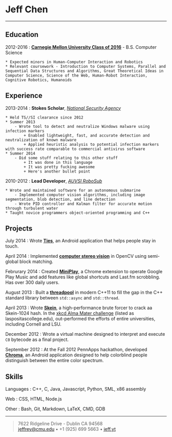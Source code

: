 Jeff Chen
=========================

----

Education
--------------------

2012-2016
:   **[Carnegie Mellon University Class of 2016](http://cmu.edu)** - B.S. Computer Science

    * Expected minors in Human-Computer Interaction and Robotics
    * Relevant coursework - Introduction to Computer Systems, Parallel and Sequential Data Structures and Algorithms, Great Theoretical Ideas in Computer Science, Science of the Web, Human-Robot Interaction, Cognitive Robotics, Humanoids

Experience
--------------------

2013-2014
:   **Stokes Scholar**, *[National Security Agency](https://nsa.gov/)*

    * Held TS//SI clearance since 2012
    * Summer 2013
        - Wrote tool to detect and neutralize Windows malware using infection markers
            + Enabled lightweight, fast, and accurate detection and neutralization of known malware
            + Applied heuristic analysis to potential infection markers with success rate comparable to commercial antivirus software
    * Summer 2014
        - Did some stuff relating to this other stuff
            + It was done in this language
            + It was pretty fucking awesome
            + Here's another bullet point

2010-2012
:   **Lead Developer**, *[AUVSI RoboSub](http://avbotz.com/)*

    * Wrote and maintained software for an autonomous submarine
        - Implemented computer vision algorithms, including image segmentation, blob detection, and line detection
        - Wrote PID controller and Kalman filter for accurate motion through turbulent water
    * Taught novice programmers object-oriented programming and C++


Projects
----------------------------------

July 2014
:   Wrote **[Ties](https://github.com/iambald/myCircle)**, an Android application that helps people stay in touch.

April 2014
:   Implemented **[computer stereo vision](https://github.com/iambald/depth)** in OpenCV using semi-global block matching.

Februrary 2014
:   Created **[MiniPlay](https://github.com/iambald/MiniPlay)**, a Chrome extension to operate Google Play Music and add features like global shortcuts and Last.fm scrobbling. Has over 300 daily users.

August 2013
:   Built a **[threadpool](https://github.com/iambald/threadpool)** in modern C++11 to fill the gap in the C++ standard library between `std::async` and `std::thread`.

April 2013
:   Wrote **[Skein](https://github.com/iambald/Skein)**, a high-performance brute forcer to crack aa Skein-1024 hash. In the [xkcd Alma Mater challenge](http://xkcd.com/1193) (listed as laspositascollege.edu), out-performed the efforts of entire universities, including Cornell and LSU.

December 2012
:   Wrote a virtual machine designed to interpret and execute `C0` bytecode as a final project.

September 2012
:   At the Fall 2012 PennApps hackathon, developed **[Chroma](https://github.com/iambald/Chroma)**, an Android application designed to help colorblind people distinguish between the entire color spectrum.

Skills
------------------------

Languages
:   C++, C, Java, Javascript, Python, SML, x86 assembly

Web
:   CSS, HTML, Node.js

Other
:   Bash, Git, Markdown, LaTeX, CMD, GDB


----

>  7622 Ridgeline Drive - Dublin CA 94568\
> <jeffrey@cmu.edu> • +1 (925) 699 5663 • [jeff.yt](http://jeff.yt)
